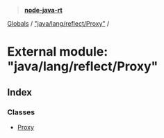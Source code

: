 > **[node-java-rt](../README.md)**

[Globals](../README.md) / ["java/lang/reflect/Proxy"](_java_lang_reflect_proxy_.md) /

# External module: "java/lang/reflect/Proxy"

## Index

### Classes

* [Proxy](../classes/_java_lang_reflect_proxy_.proxy.md)